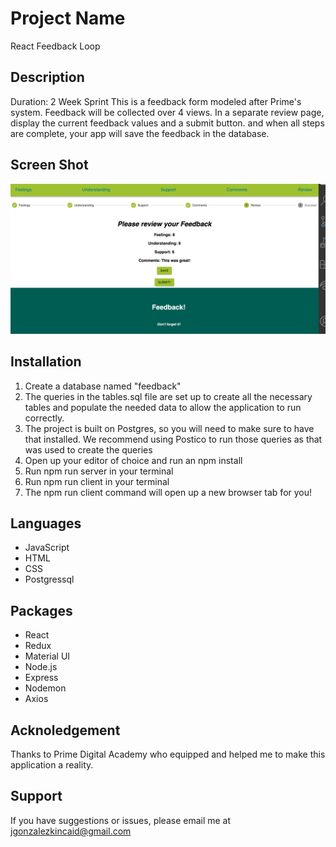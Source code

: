 # Project Name
React Feedback Loop

## Description
Duration: 2 Week Sprint
 This is a feedback form modeled after Prime's system. Feedback will be collected over 4 views. In a separate review page, display the current feedback values and a submit button. and when all steps are complete, your app will save the feedback in the database.

 ## Screen Shot 
![alt text](FEEDBACK.png)

## Installation
1. Create a database named "feedback"
2. The queries in the tables.sql file are set up to create all the necessary tables and populate the needed data to allow the application to run correctly. 
3. The project is built on Postgres, so you will need to make sure to have that installed. We recommend using Postico to run those queries as that was used to create the queries
4. Open up your editor of choice and run an npm install
5. Run npm run server in your terminal
6. Run npm run client in your terminal
7. The npm run client command will open up a new browser tab for you!


## Languages
- JavaScript
- HTML
- CSS
- Postgressql

## Packages
- React
- Redux
- Material UI
- Node.js
- Express
- Nodemon 
- Axios

## Acknoledgement
Thanks to Prime Digital Academy who equipped and helped me to make this application a reality.

## Support
If you have suggestions or issues, please email me at jgonzalezkincaid@gmail.com

